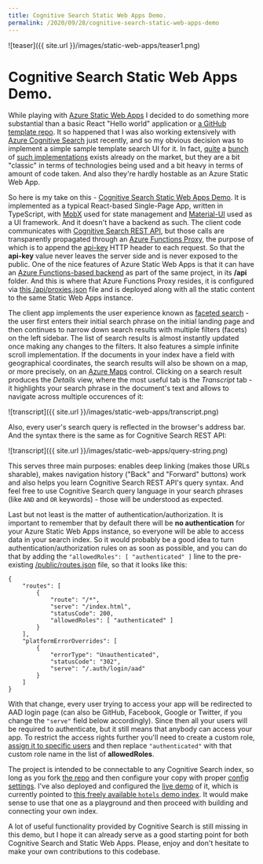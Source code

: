 ```yaml
---
title: Cognitive Search Static Web Apps Demo.
permalink: /2020/09/28/cognitive-search-static-web-apps-demo
---
```

![teaser]({{ site.url }}/images/static-web-apps/teaser1.png)
# Cognitive Search Static Web Apps Demo.

While playing with [Azure Static Web Apps](https://docs.microsoft.com/en-us/azure/static-web-apps/) I decided to do something more substantial than a basic React "Hello world" application or [a GitHub template repo](https://github.com/scale-tone/react-ts-basic). It so happened that I was also working extensively with [Azure Cognitive Search](https://azure.microsoft.com/en-us/services/search/) just recently, and so my obvious decision was to implement a simple sample template search UI for it. In fact, [quite](https://docs.microsoft.com/en-us/azure/search/search-create-app-portal) a [bunch](https://github.com/Azure-Samples/azure-search-knowledge-mining/tree/master/02%20-%20Web%20UI%20Template) of [such implementations](https://github.com/microsoft/AzureSearch_JFK_Files#the-jfk-files) exists already on the market, but they are a bit "classic" in terms of technologies being used and a bit heavy in terms of amount of code taken. And also they're hardly hostable as an Azure Static Web App.

So here is my take on this - [Cognitive Search Static Web Apps Demo](https://github.com/scale-tone/cognitive-search-static-web-apps-sample-ui#cognitive-search-static-web-apps-sample). It is implemented as a typical React-based Single-Page App, written in TypeScript, with [MobX](https://mobx.js.org/README.html) used for state management and [Material-UI](https://material-ui.com/) used as a UI framework. And it doesn't have a backend as such. The client code communicates with [Cognitive Search REST API](https://docs.microsoft.com/en-us/azure/search/search-query-overview), but those calls are transparently propagated through an [Azure Functions Proxy](https://docs.microsoft.com/en-us/azure/azure-functions/functions-proxies), the purpose of which is to append the [api-key](https://docs.microsoft.com/en-us/azure/search/search-security-api-keys#create-query-keys) HTTP header to each request. So that the **api-key** value never leaves the server side and is never exposed to the public. One of the nice features of Azure Static Web Apps is that it can have an [Azure Functions-based backend](https://docs.microsoft.com/en-us/azure/static-web-apps/add-api) as part of the same project, in its **/api** folder. And this is where that Azure Functions Proxy resides, it is configured via [this /api/proxies.json](https://github.com/scale-tone/cognitive-search-static-web-apps-sample-ui/blob/master/api/proxies.json) file and is deployed along with all the static content to the same Static Web Apps instance.

The client app implements the user experience known as [faceted search](https://en.wikipedia.org/wiki/Faceted_search) - the user first enters their initial search phrase on the initial landing page and then continues to narrow down search results with multiple filters (facets) on the left sidebar. The list of search results is almost instantly updated once making any changes to the filters. It also features a simple infinite scroll implementation. If the documents in your index have a field with geographical coordinates, the search results will also be shown on a map, or more precisely, on an [Azure Maps](https://azure.microsoft.com/en-us/services/azure-maps/) control. Clicking on a search result produces the *Details* view, where the most useful tab is the *Transcript* tab - it highlights your search phrase in the document's text and allows to navigate across multiple occurences of it:

![transcript]({{ site.url }}/images/static-web-apps/transcript.png)

Also, every user's search query is reflected in the browser's address bar. And the syntax there is the same as for Cognitive Search REST API:

![transcript]({{ site.url }}/images/static-web-apps/query-string.png)

This serves three main purposes: enables deep linking (makes those URLs sharable), makes navigation history ("Back" and "Forward" buttons) work and also helps you learn Cognitive Search REST API's query syntax. And feel free to use Cognitive Search query language in your search phrases (like `AND` and `OR` keywords) - those will be understood as expected.

Last but not least is the matter of authentication/authorization. It is important to remember that by default there will be **no authentication** for your Azure Static Web Apps instance, so everyone will be able to access data in your search index. So it would probably be a good idea to turn authentication/authorization rules on as soon as possible, and you can do that by adding the `"allowedRoles": [ "authenticated" ]` line to the pre-existing [/public/routes.json](https://github.com/scale-tone/cognitive-search-static-web-apps-sample-ui/blob/master/public/routes.json) file, so that it looks like this:

```
{
    "routes": [
        {
            "route": "/*",
            "serve": "/index.html",
            "statusCode": 200,
            "allowedRoles": [ "authenticated" ]
        }
    ],
    "platformErrorOverrides": [
        {
            "errorType": "Unauthenticated",
            "statusCode": "302",
            "serve": "/.auth/login/aad"
        }
    ]
}
```

With that change, every user trying to access your app will be redirected to AAD login page (can also be GitHub, Facebook, Google or Twitter, if you change the `"serve"` field below accordingly). Since then all your users will be required to authenticate, but it still means that anybody can access your app. To restrict the access rights further you'll need to create a custom role, [assign it to specific users](https://docs.microsoft.com/en-us/azure/static-web-apps/authentication-authorization#role-management) and then replace `"authenticated"` with that custom role name in the list of **allowedRoles**.

The project is intended to be connectable to any Cognitive Search index, so long as you fork [the repo](https://github.com/scale-tone/cognitive-search-static-web-apps-sample-ui) and then configure your copy with proper [config settings](https://github.com/scale-tone/cognitive-search-static-web-apps-sample-ui#config-settings). I've also deployed and configured the [live demo](https://red-desert-02fa5b603.2.azurestaticapps.net) of it, which is currently pointed to [this freely available `hotels` demo index](https://docs.microsoft.com/en-us/samples/azure-samples/azure-search-sample-data/azure-search-sample-data/). It would make sense to use that one as a playground and then proceed with building and connecting your own index. 

A lot of useful functionality provided by Cognitive Search is still missing in this demo, but I hope it can already serve as a good starting point for both Cognitive Search and Static Web Apps. Please, enjoy and don't hesitate to make your own contributions to this codebase.
